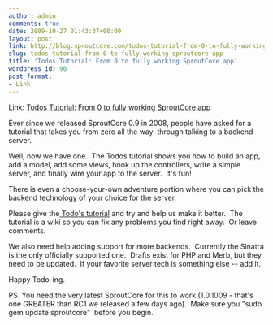 ```yaml
---
author: admin
comments: true
date: 2009-10-27 01:43:37+00:00
layout: post
link: http://blog.sproutcore.com/todos-tutorial-from-0-to-fully-working-sproutcore-app/
slug: todos-tutorial-from-0-to-fully-working-sproutcore-app
title: 'Todos Tutorial: From 0 to fully working SproutCore app'
wordpress_id: 90
post_format:
- Link
---
```


Link: [Todos Tutorial: From 0 to fully working SproutCore app](https://sproutcore.pbworks.com/Todos Intro)

		

Ever since we released SproutCore 0.9 in 2008, people have asked for a tutorial that takes you from zero all the way  through talking to a backend server.




Well, now we have one.  The Todos tutorial shows you how to build an app, add a model, add some views, hook up the controllers, write a simple server, and finally wire your app to the server.  It's fun!




There is even a choose-your-own adventure portion where you can pick the backend technology of your choice for the server.




Please give the[ Todo's tutorial](https://sproutcore.pbworks.com/Todos%C2%A0Intro) and try and help us make it better.  The tutorial is a wiki so you can fix any problems you find right away.  Or leave comments.




We also need help adding support for more backends.  Currently the Sinatra is the only officially supported one.  Drafts exist for PHP and Merb, but they need to be updated.  If your favorite server tech is something else -- add it.




Happy Todo-ing.




PS. You need the very latest SproutCore for this to work (1.0.1009 - that's one GREATER than RC1 we released a few days ago).  Make sure you "sudo gem update sproutcore"  before you begin.


 
